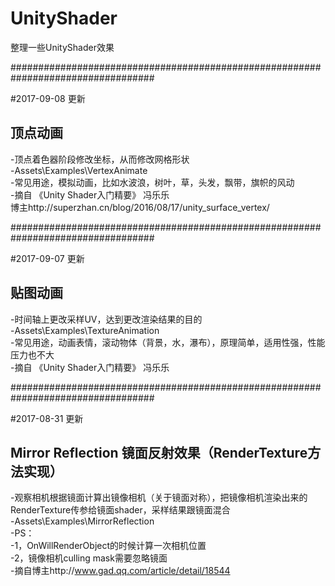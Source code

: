 ﻿# UnityShader
整理一些UnityShader效果  

##################################################################################    

#2017-09-08 更新   
## 顶点动画    
-顶点着色器阶段修改坐标，从而修改网格形状    
-Assets\Examples\VertexAnimate    
-常见用途，模拟动画，比如水波浪，树叶，草，头发，飘带，旗帜的风动    
-摘自 《Unity Shader入门精要》 冯乐乐    
 博主http://superzhan.cn/blog/2016/08/17/unity_surface_vertex/    

##################################################################################    

#2017-09-07 更新   
## 贴图动画    
-时间轴上更改采样UV，达到更改渲染结果的目的    
-Assets\Examples\TextureAnimation    
-常见用途，动画表情，滚动物体（背景，水，瀑布），原理简单，适用性强，性能压力也不大    
-摘自 《Unity Shader入门精要》 冯乐乐    

##################################################################################    

#2017-08-31 更新   
## Mirror Reflection 镜面反射效果（RenderTexture方法实现）    
-观察相机根据镜面计算出镜像相机（关于镜面对称），把镜像相机渲染出来的RenderTexture传参给镜面shader，采样结果跟镜面混合    
-Assets\Examples\MirrorReflection    
-PS：    
	-1，OnWillRenderObject的时候计算一次相机位置    
	-2，镜像相机culling mask需要忽略镜面          
-摘自博主http://www.gad.qq.com/article/detail/18544    